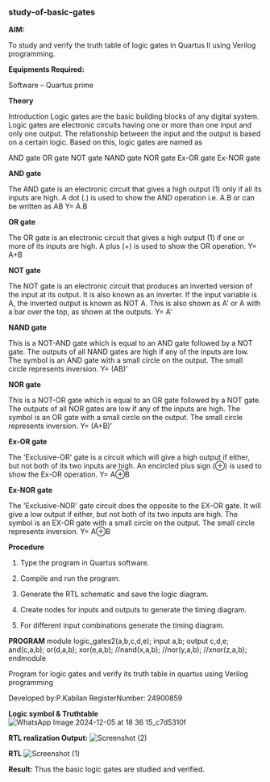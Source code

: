 ### study-of-basic-gates

**AIM:** 

To study and verify the truth table of logic gates in Quartus II using Verilog programming.

**Equipments Required:**

Software – Quartus prime 

**Theory**

Introduction Logic gates are the basic building blocks of any digital system. Logic gates are electronic circuits having one or more than one input and only one output. The relationship between the input and the output is based on a certain logic. Based on this, logic gates are named as

AND gate OR gate NOT gate NAND gate NOR gate Ex-OR gate Ex-NOR gate

**AND gate**

The AND gate is an electronic circuit that gives a high output (1) only if all its inputs are high. A dot (.) is used to show the AND operation i.e. A.B or can be written as AB
Y= A.B

**OR gate** 

The OR gate is an electronic circuit that gives a high output (1) if one or more of its inputs are high. A plus (+) is used to show the OR operation.
Y= A+B

**NOT gate**

The NOT gate is an electronic circuit that produces an inverted version of the input at its output. It is also known as an inverter. If the input variable is A, the inverted output is known as NOT A. This is also shown as A' or A with a bar over the top, as shown at the outputs.
Y= A'

**NAND gate**

This is a NOT-AND gate which is equal to an AND gate followed by a NOT gate. The outputs of all NAND gates are high if any of the inputs are low. The symbol is an AND gate with a small circle on the output. The small circle represents inversion.
Y= (AB)’

**NOR gate**

This is a NOT-OR gate which is equal to an OR gate followed by a NOT gate. The outputs of all NOR gates are low if any of the inputs are high. The symbol is an OR gate with a small circle on the output. The small circle represents inversion.
Y= (A+B)’

**Ex-OR gate**

The 'Exclusive-OR' gate is a circuit which will give a high output if either, but not both of its two inputs are high. An encircled plus sign (⊕) is used to show the Ex-OR operation.
Y= A⊕B

**Ex-NOR gate**

The 'Exclusive-NOR' gate circuit does the opposite to the EX-OR gate. It will give a low output if either, but not both of its two inputs are high. The symbol is an EX-OR gate with a small circle on the output. The small circle represents inversion.
Y= A⊕B

**Procedure** 

1.	Type the program in Quartus software.

2.	Compile and run the program.

3.	Generate the RTL schematic and save the logic diagram.

4.	Create nodes for inputs and outputs to generate the timing diagram.

5.	For different input combinations generate the timing diagram.


**PROGRAM**
module logic_gates2(a,b,c,d,e);
input a,b;
output c,d,e;
and(c,a,b);
or(d,a,b);
xor(e,a,b);
//nand(x,a,b);
//nor(y,a,b);
//xnor(z,a,b);
endmodule


Program for logic gates and verify its truth table in quartus using Verilog programming

 Developed by:P.Kabilan RegisterNumber: 24900859
 
**Logic symbol & Truthtable**
![WhatsApp Image 2024-12-05 at 18 36 15_c7d5310f](https://github.com/user-attachments/assets/039e1775-cd58-4528-b3fb-7e1d88297d83)


**RTL realization Output:** 
![Screenshot (2)](https://github.com/user-attachments/assets/eb58cb8f-5063-4cf5-9920-432207a066e0)


**RTL**
![Screenshot (1)](https://github.com/user-attachments/assets/7c228683-77e7-4c4c-8391-539302e96030)

**Result:**
Thus the basic logic gates are studied and verified.

